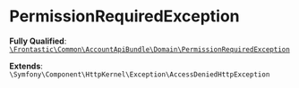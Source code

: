 #  PermissionRequiredException

**Fully Qualified**: [`\Frontastic\Common\AccountApiBundle\Domain\PermissionRequiredException`](../../../../src/php/AccountApiBundle/Domain/PermissionRequiredException.php)

**Extends**: `\Symfony\Component\HttpKernel\Exception\AccessDeniedHttpException`

